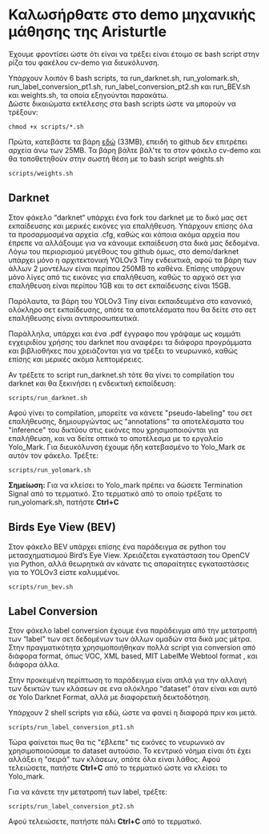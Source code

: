 # Καλωσήρθατε στο demo μηχανικής μάθησης της Aristurtle

Έχουμε φροντίσει ώστε ότι είναι να τρέξει είναι έτοιμο σε bash script στην ρίζα του φακέλου cv-demo για διευκόλυνση.

Υπάρχουν λοιπόν 6 bash scripts, τα run_darknet.sh,  run_yolomark.sh, run_label_conversion_pt1.sh, run_label_conversion_pt2.sh και run_BEV.sh και weights.sh, τα οποία εξηγούνται παρακάτω.  
Δώστε δικαιώματα εκτέλεσης στα bash scripts ώστε να μπορούν να τρέξουν:


```
chmod +x scripts/*.sh
```

Πρώτα, κατεβάστε τα βάρη [εδώ](https://we.tl/t-ovKahZfelq) (33MB), επειδή το github δεν επιτρέπει αρχεία άνω των 25MB. 
Τα βάρη βάλτε βάλ'τε τα στον φάκελο cv-demo και θα τοποθετηθούν στην σωστή θέση με το bash script weights.sh

```
scripts/weights.sh
```

## Darknet
Στον φάκελο “darknet“ υπάρχει ένα fork του darknet με το δικό μας σετ εκπαίδευσης και μερικές εικόνες για επαλήθευση. Υπάρχουν επίσης όλα τα προσαρμοσμένα αρχεία .cfg, καθώς και κάποια ακόμα αρχεία που έπρεπε να αλλάξουμε για να κάνουμε εκπαίδευση στα δικά μας δεδομένα. 
Λόγω του περιορισμού μεγέθους του github όμως, στο demo/darknet υπάρχει μόνο η αρχιτεκτονική YOLOv3 Tiny ενδεικτικά, αφού τα βάρη των άλλων 2 μοντέλων είναι περίπου 250MB το καθένα. Επίσης υπάρχουν μόνο λίγες από τις εικόνες για επαλήθευση, καθώς το αρχικό σετ για επαλήθευση είναι περίπου 1GB και το σετ εκπαίδευσης είναι 15GB.

Παρόλαυτα, τα βάρη του YOLOv3 Tiny είναι εκπαιδευμένα στο κανονικό, ολόκληρο σετ εκπαίδευσης, οπότε τα αποτελέσματα που θα δείτε στο σετ επαλήθευσης είναι αντιπροσωπευτικά.

Παράλληλα, υπάρχει και ένα .pdf έγγραφο που γράψαμε ως κομμάτι εγχειριδίου χρήσης του darknet που αναφέρει τα διάφορα προγράμματα και βιβλιοθήκες που χρειάζονται για να τρέξει το νευρωνικό, καθώς επίσης και μερικές ακόμα λεπτομέρειες.

Αν τρέξετε το script run_darknet.sh τότε θα γίνει το compilation του darknet και θα ξεκινήσει η ενδεικτική εκπαίδευση:
```
scripts/run_darknet.sh
```

Αφού γίνει το compilation, μπορείτε να κάνετε "pseudo-labeling" του σετ επαλήθευσης, δημιουργώντας ως "annotations" τα αποτελέσματα του "inference" του δικτύου στις εικόνες που χρησιμοποιούνται για επαλήθευση, και να δείτε οπτικά το αποτέλεσμα με το εργαλείο Yolo_Mark. Για διευκόλυνση έχουμε ήδη κατεβασμένο το Yolo_Mark σε αυτόν τον φάκελο.
Τρέξτε: 
```
scripts/run_yolomark.sh
```

**Σημείωση:** Για να κλείσει το Yolo_mark πρέπει να δώσετε Termination Signal από το τερματικό. Στο τερματικό από το οποίο τρέξατε το run_yolomark.sh, πατήστε **Ctrl+C** 


## Birds Eye View (BEV)
Στον φάκελο BEV υπάρχει επίσης ένα παράδειγμα σε python του μετασχηματισμού Bird’s Eye View. 
Χρειάζεται εγκατάσταση του OpenCV για Python, αλλά θεωρητικά αν κάνατε τις απαραίτητες εγκαταστάσεις για το YOLOv3 είστε καλυμμένοι. 

```
scripts/run_bev.sh 
```

## Label Conversion
Στον φάκελο label conversion έχουμε ένα παράδειγμα από την μετατροπή των “label” των σετ δεδομένων των άλλων ομαδών στα δικά μας μέτρα. Στην πραγματικότητα χρησιμοποιήθηκαν πολλά script για conversion από διάφορα format, όπως VOC, XML based, MIT LabelMe Webtool format , και διάφορα άλλα. 

Στην προκειμένη περίπτωση το παράδειγμα είναι απλά για την αλλαγή των δεικτών των κλάσεων σε ενα ολόκληρο “dataset” όταν είναι και αυτό σε Yolo Darknet Format, αλλά με διαφορετική δεικτοδότηση. 

Υπάρχουν 2 shell scripts για εδώ, ώστε να φανεί η διαφορά πριν και μετά.

```
scripts/run_label_conversion_pt1.sh 
```

Τώρα φαίνεται πως θα τις "έβλεπε" τις εικόνες το νευρωνικό αν χρησιμοποιούσαμε το dataset αυτούσιο. Το κεντρικό νόημα είναι ότι έχει αλλάξει η "σειρά" των κλάσεων, οπότε όλα είναι λάθος.
Αφού τελειώσετε, πατήστε **Ctrl+C** από το τερματικό ώστε να κλείσει το Yolo_mark.

Για να κάνετε την μετατροπή των label, τρέξτε:

```
scripts/run_label_conversion_pt2.sh 
```
Αφού τελειώσετε, πατήστε πάλι **Ctrl+C** από το τερματικό.

